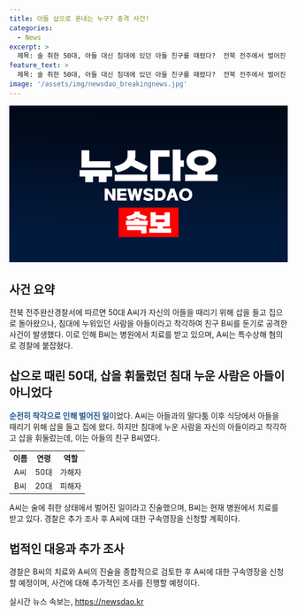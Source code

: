 ```yaml
---
title: 아들 삽으로 혼내는 누구? 충격 사건!
categories:
  - News
excerpt: >
  제목: 술 취한 50대, 아들 대신 침대에 있던 아들 친구를 때렸다?  전북 전주에서 벌어진 충격적인 사건. 아들과 싸워 집에 들어간 50대는 삽으로 때리려다가 침대에 누운 것으로 착각한 친구를 공격했다. 사건으로 인해 친구는 병원에서 치료를 받고 경찰은 가해자에 대한 조사를 진행 중이다. 사람들은 어떤 인물이 침대 위에서 공격을 받았는지에 대해 더 알아보고 싶어할 것으로 보인다.
feature_text: >
  제목: 술 취한 50대, 아들 대신 침대에 있던 아들 친구를 때렸다?  전북 전주에서 벌어진 충격적인 사건. 아들과 싸워 집에 들어간 50대는 삽으로 때리려다가 침대에 누운 것으로 착각한 친구를 공격했다. 사건으로 인해 친구는 병원에서 치료를 받고 경찰은 가해자에 대한 조사를 진행 중이다. 사람들은 어떤 인물이 침대 위에서 공격을 받았는지에 대해 더 알아보고 싶어할 것으로 보인다.
image: '/assets/img/newsdao_breakingnews.jpg'
---
```


<p><img src="/assets/img/newsdao_breakingnews.jpg" alt="ontimetimes 속보" /></p>

<h2 data-ke-size="size26">사건 요약</h2>

<p data-ke-size="size16">전북 전주완산경찰서에 따르면 50대 A씨가 자신의 아들을 때리기 위해 삽을 들고 집으로 돌아왔으나, 침대에 누워있던 사람을 아들이라고 착각하여 친구 B씨를 둔기로 공격한 사건이 발생했다. 이로 인해 B씨는 병원에서 치료를 받고 있으며, A씨는 특수상해 혐의로 경찰에 붙잡혔다.</p>

<h2 data-ke-size="size26">삽으로 때린 50대, 삽을 휘둘렀던 침대 누운 사람은 아들이 아니었다</h2>

<p data-ke-size="size16"><b><span style="color: #1a5490;">순전히 착각으로 인해 벌어진 일</span></b>이었다. A씨는 아들과의 말다툼 이후 식당에서 아들을 때리기 위해 삽을 들고 집에 왔다. 하지만 침대에 누운 사람을 자신의 아들이라고 착각하고 삽을 휘둘렀는데, 이는 아들의 친구 B씨였다.</p>

<table>
    <tr>
        <td style="text-align: center; height: 17px;"><b>이름</b></td>
        <td style="text-align: center; height: 17px;"><b>연령</b></td>
        <td style="text-align: center; height: 17px;"><b>역할</b></td>
    </tr>
    <tr>
        <td style="text-align: center; height: 17px;">A씨</td>
        <td style="text-align: center; height: 17px;">50대</td>
        <td style="text-align: center; height: 17px;">가해자</td>
    </tr>
    <tr>
        <td style="text-align: center; height: 17px;">B씨</td>
        <td style="text-align: center; height: 17px;">20대</td>
        <td style="text-align: center; height: 17px;">피해자</td>
    </tr>
</table>

<p data-ke-size="size16">A씨는 술에 취한 상태에서 벌어진 일이라고 진술했으며, B씨는 현재 병원에서 치료를 받고 있다. 경찰은 추가 조사 후 A씨에 대한 구속영장을 신청할 계획이다.</p>

<h2 data-ke-size="size26">법적인 대응과 추가 조사</h2>

<p data-ke-size="size16">경찰은 B씨의 치료와 A씨의 진술을 종합적으로 검토한 후 A씨에 대한 구속영장을 신청할 예정이며, 사건에 대해 추가적인 조사를 진행할 예정이다.</p>
실시간 뉴스 속보는, <a href="https://newsdao.kr" rel="dofollow">https://newsdao.kr</a>


